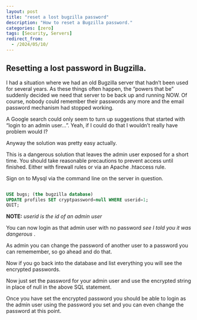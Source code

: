 ```yaml
---
layout: post
title: "reset a lost bugzilla password"
description: "How to reset a Bugzilla password."
categories: [zero]
tags: [Security, Servers]
redirect_from:
  - /2024/05/10/
---
```


## Resetting a lost password in Bugzilla.


I had a situation where we had an old Bugzilla server that hadn’t been used for several years. As these things often happen, the “powers that be” suddenly decided we need that server to be back up and running NOW. Of course, nobody could remember their passwords any more and the email password mechanism had stopped working.


A Google search could only seem to turn up suggestions that started with “login to an admin user…”. Yeah, if I could do that I wouldn’t really have problem would I?


Anyway the solution was pretty easy actually.


This is a dangerous solution that leaves the admin user exposed for a short time. You should take reasonable precautions to prevent access until finished. Either with firewall rules or via an Apache .htaccess rule.


Sign on to Mysql via the command line on the server in question.


~~~sql

USE bugs; (the bugzilla database)
UPDATE profiles SET cryptpassword=null WHERE userid=1;
QUIT;

~~~


**NOTE:**  *userid is the id of an admin user*

You can now login as that admin user with no password *see I told you it was dangerous* .


As admin you can change the password of another user to a password you can rememember, so go ahead and do that.


Now if you go back into the database and list everything you will see the encrypted passwords.


Now just set the password for your admin user and use the encrypted string in place of null in the above SQL statement.


Once you have set the encrypted password you should be able to login as the admin user using the password you set and you can even change the password at this point.
